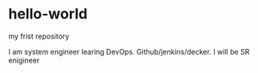 # hello-world
my frist repository

I am system engineer learing DevOps. Github/jenkins/decker.
I will be SR enigineer
